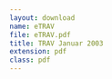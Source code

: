 ```yaml
---
layout: download
name: eTRAV
file: eTRAV.pdf
title: TRAV Januar 2003
extension: pdf
class: pdf
---
```

